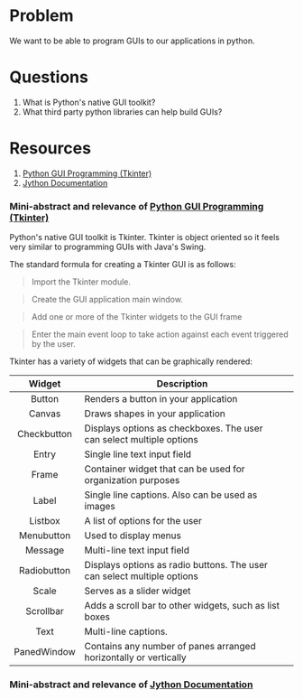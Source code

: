 # Problem #
We want to be able to program GUIs to our applications in python.

# Questions #
1. What is Python's native GUI toolkit?
2. What third party python libraries can help build GUIs?

# Resources #
1. [Python GUI Programming (Tkinter)]
2. [Jython Documentation]

### Mini-abstract and relevance of [Python GUI Programming (Tkinter)] ###

Python's native GUI toolkit is Tkinter. Tkinter is object oriented so it feels very similar to programming GUIs with Java's Swing.

The standard formula for creating a Tkinter GUI is as follows:

> Import the Tkinter module.

> Create the GUI application main window.

> Add one or more of the Tkinter widgets to the GUI frame

> Enter the main event loop to take action against each event triggered by the user.

Tkinter has a variety of widgets that can be graphically rendered:

|    Widget   | Description                                                             ||
|:-----------:|-------------------------------------------------------------------------|-|
|    Button   | Renders a button in your application                                    ||
|    Canvas   | Draws shapes in your application                                        ||
| Checkbutton | Displays options as checkboxes. The user can select multiple options    ||
| Entry       | Single line text input field                                            ||
| Frame       | Container widget that can be used for organization purposes             ||
| Label       | Single line captions. Also can be used as images                        ||
| Listbox     | A list of options for the user                                          ||
| Menubutton  | Used to display menus                                                   ||
| Message     | Multi-line text input field                                             ||
| Radiobutton | Displays options as radio buttons. The user can select multiple options ||
| Scale       | Serves as a slider widget                                               ||
| Scrollbar   | Adds a scroll bar to other widgets, such as list boxes                  ||
| Text        | Multi-line captions.                                                    ||
| PanedWindow | Contains any number of panes arranged horizontally or vertically        ||

### Mini-abstract and relevance of [Jython Documentation] ###

[Python GUI Programming (Tkinter)]: http://www.tutorialspoint.com/python/python_gui_programming.htm
[Jython Documentation]: http://www.jython.org/docs/index.html
